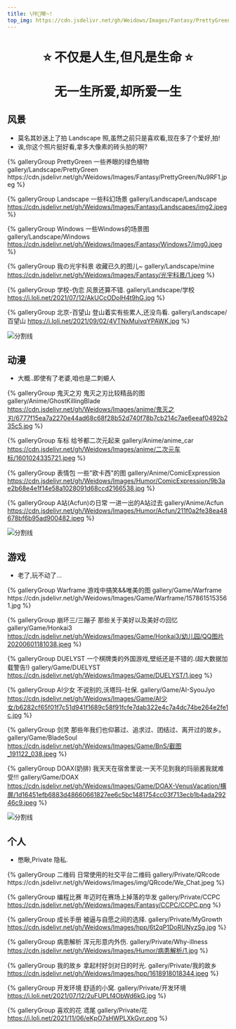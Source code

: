 ```yaml
---
title: \咔📸嚓~!
top_img: https://cdn.jsdelivr.net/gh/Weidows/Images/Fantasy/PrettyGreen/NuP226.jpeg
---
```


<!--
 * @Author: Weidows
 * @Date: 2020-08-27 11:23:35
 * @LastEditors: Weidows
 * @LastEditTime: 2021-09-02 19:10:06
 * @FilePath: \Blog-private\source\gallery\index.md
-->

<h1 align="center">

⭐️ 不仅是人生,但凡是生命 ⭐️

无一生所爱,却所爱一生

</h1>

## 风景

- 莫名其妙迷上了拍 Landscape 照,虽然之前只是喜欢看,现在多了个爱好,拍!
- 诶,你这个照片挺好看,拿多大像素的砖头拍的啊?

<div class="gallery-group-main">
{% galleryGroup PrettyGreen 一些养眼的绿色植物 gallery/Landscape/PrettyGreen https://cdn.jsdelivr.net/gh/Weidows/Images/Fantasy/PrettyGreen/Nu9RF1.jpeg %}

{% galleryGroup Landscape 一些科幻场景 gallery/Landscape/Landscape https://cdn.jsdelivr.net/gh/Weidows/Images/Fantasy/Landscapes/img2.jpeg %}

{% galleryGroup Windows 一些Windows的场景图 gallery/Landscape/Windows https://cdn.jsdelivr.net/gh/Weidows/Images/Fantasy/Windows7/img0.jpeg %}

{% galleryGroup 我の光宇科景 收藏已久的图儿~ gallery/Landscape/mine https://cdn.jsdelivr.net/gh/Weidows/Images/Fantasy/光宇科景/1.jpeg %}

{% galleryGroup 学校-伪恋 风景还算不错. gallery/Landscape/学校 https://i.loli.net/2021/07/12/AkUCcODolH4t9hG.jpg %}

{% galleryGroup 北京-百望山 登山着实有些累人,还没鸟看. gallery/Landscape/百望山 https://i.loli.net/2021/09/02/4VTNxMuivqYPAWK.jpg %}

</div>

![分割线](https://cdn.jsdelivr.net/gh/Weidows/Images/img/divider.png)

## 动漫

- 大概..即使有了老婆,咱也是二刺螈人

<div class="gallery-group-main">

{% galleryGroup 鬼灭之刃 鬼灭之刃比较精品的图 gallery/Anime/GhostKillingBlade https://cdn.jsdelivr.net/gh/Weidows/Images/anime/鬼灭之刃/6777f15ea7a2270e44ad68c68f28b52d740f78b7cb214c7ae6eeaf0492b235c5.jpg %}

{% galleryGroup 车标 给爷都二次元起来 gallery/Anime/anime_car https://cdn.jsdelivr.net/gh/Weidows/Images/anime/二次元车标/1601024335721.jpeg %}

{% galleryGroup 表情包 一些"欧卡西"的图 gallery/Anime/ComicExpression https://cdn.jsdelivr.net/gh/Weidows/Images/Humor/ComicExpression/9b3ae2b68e4e1f14e58a1028091d68ccd2166538.jpg %}

{% galleryGroup A站(Acfun)の日常 一进一出的A站过去 gallery/Anime/Acfun https://cdn.jsdelivr.net/gh/Weidows/Images/Humor/Acfun/211f0a2fe38ea48678bf6b95ad900482.jpeg %}

</div>

![分割线](https://cdn.jsdelivr.net/gh/Weidows/Images/img/divider.png)

## 游戏

- 老了,玩不动了...

<div class="gallery-group-main">
{% galleryGroup Warframe 游戏中搞笑&&唯美的图 gallery/Game/Warframe https://cdn.jsdelivr.net/gh/Weidows/Images/Game/Warframe/1578615153561.jpg %}

{% galleryGroup 崩坏三/三蹦子 那些关于美好以及美好の回忆 gallery/Game/Honkai3 https://cdn.jsdelivr.net/gh/Weidows/Images/Game/Honkai3/幼儿园/QQ图片20200601181038.jpeg %}

{% galleryGroup DUELYST 一个棋牌类的外国游戏,壁纸还是不错的.(超大数据加载警告!) gallery/Game/DUELYST https://cdn.jsdelivr.net/gh/Weidows/Images/Game/DUELYST/1.jpeg %}

{% galleryGroup AI少女 不说别的,沃塔玛-社保. gallery/Game/AI-SyouJyo https://cdn.jsdelivr.net/gh/Weidows/Images/Game/AI少女/b6282cf65f01f7c51d941f1689c58f91fcfe7dab322e4c7a4dc74be264e2fe1c.jpg %}

{% galleryGroup 剑灵 那些年我们也仰慕过、追求过、团结过、离开过的故乡。 gallery/Game/BladeSoul https://cdn.jsdelivr.net/gh/Weidows/Images/Game/BnS/截图_191122_038.jpeg %}

{% galleryGroup DOAX(奶排) 我天天在宿舍里说:一天不见到我的玛丽酱我就难受!!! gallery/Game/DOAX https://cdn.jsdelivr.net/gh/Weidows/Images/Game/DOAX-VenusVacation/横屏/1d16451efb6883d48660661827ee6c5bc1481754cc03f713ecb1b4ada29246c9.jpeg %}

</div>

![分割线](https://cdn.jsdelivr.net/gh/Weidows/Images/img/divider.png)

## 个人

- 憋瞅,Private 隐私.

<div class="gallery-group-main">
{% galleryGroup 二维码 日常使用的社交平台二维码 gallery/Private/QRcode https://cdn.jsdelivr.net/gh/Weidows/Images/img/QRcode/We_Chat.jpeg %}

{% galleryGroup 编程比赛 年迈时在赛场上掉落的华发 gallery/Private/CCPC https://cdn.jsdelivr.net/gh/Weidows/Images/Fantasy/CCPC/CCPC.png %}

{% galleryGroup 成长手册 被逼与自愿之间的选择. gallery/Private/MyGrowth https://cdn.jsdelivr.net/gh/Weidows/Images/hpp/6t2qP1DoRUNyzSg.jpg %}

{% galleryGroup 病患解析 浑元形意内外伤. gallery/Private/Why-illness https://cdn.jsdelivr.net/gh/Weidows/Images/Humor/病患解析/1.jpg %}

{% galleryGroup 我的故乡 拿起村好剑对日的时光. gallery/Private/我的故乡 https://cdn.jsdelivr.net/gh/Weidows/Images/hpp/1618918018344.jpeg %}

{% galleryGroup 开发环境 舒适的小窝. gallery/Private/开发环境 https://i.loli.net/2021/07/12/2uFUPLf4ObWd6kG.jpg %}

{% galleryGroup 喜欢的花 鸢尾 gallery/Private/花 https://i.loli.net/2021/11/06/eKpO7sHWPLXkGvr.png %}

</div>
